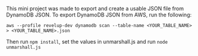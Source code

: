 This mini project was made to export and create a usable JSON file from DynamoDB JSON. To export DynamoDB JSON from AWS, run the following:

```aws --profile revelup-dev dynamodb scan --table-name <YOUR_TABLE_NAME> > <YOUR_TABLE_NAME>.json```

Then run ```npm install```, set the values in unmarshall.js and run ```node unmarshall.js```